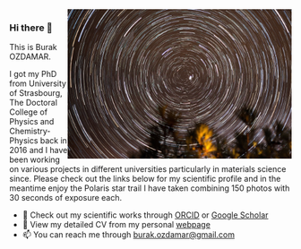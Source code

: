 <img align="right" src="https://github.com/burakozdamar/burakozdamar/blob/main/polaris_ozdamar_2018.jpg" alt="The photo of the north star I've taken" width=400px />

### Hi there 👋
This is Burak OZDAMAR.

I got my PhD from University of Strasbourg, The Doctoral College of Physics and Chemistry-Physics back in 2016 and I have been working on various projects in different universities particularly in materials science since. Please check out the links below for my scientific profile and in the meantime enjoy the Polaris star trail I have taken combining 150 photos with 30 seconds of exposure each.

- 🔭 Check out my scientific works through [ORCID](https://orcid.org/0000-0001-7185-1978) or [Google Scholar](https://scholar.google.com/citations?user=BMkPc5AAAAAJ&hl=en)
- 🌱 View my detailed CV from my personal [webpage](burakozdamar.github.io)
- 📫 You can reach me through burak.ozdamar@gmail.com

<!--
**burakozdamar/burakozdamar** is a ✨ _special_ ✨ repository because its `README.md` (this file) appears on your GitHub profile.

Here are some ideas to get you started:

- 👯 I’m looking to collaborate on ...
- 🤔 I’m looking for help with ...
- 💬 Ask me about ...
-->
